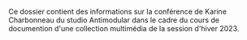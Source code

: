 Ce dossier contient des informations sur la conférence de Karine Charbonneau du studio Antimodular dans le cadre du cours de documention d'une collection multimédia de la session d'hiver 2023.
